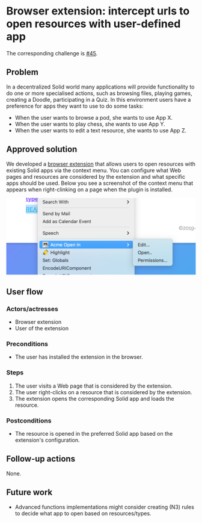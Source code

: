 # Browser extension: intercept urls to open resources with user-defined app

The corresponding challenge is [#45](https://github.com/SolidLabResearch/Challenges/issues/45).

## Problem

In a decentralized Solid world many applications will provide functionality to do one or more specialised actions, 
such as browsing files, playing games, creating a Doodle, participating in a Quiz. 
In this environment users have a preference for apps they want to use to do some tasks:

- When the user wants to browse a pod, she wants to use App X.
- When the user wants to play chess, she wants to use App Y.
- When the user wants to edit a text resource, she wants to use App Z.

## Approved solution

We developed a [browser extension](https://github.com/phochste/AcmePlugin) that 
allows users to open resources with existing Solid apps via the context menu.
You can configure what Web pages and resources are considered by the extension and what specific apps should be used. 
Below you see a screenshot of the context menu that appears when right-clinking on a page
when the plugin is installed.

![](img/acmeplugin.png)

## User flow

### Actors/actresses 

- Browser extension
- User of the extension

### Preconditions

- The user has installed the extension in the browser.

### Steps

1. The user visits a Web page that is considered by the extension.
2. The user right-clicks on a resource that is considered by the extension.
3. The extension opens the corresponding Solid app and loads the resource.

### Postconditions

- The resource is opened in the preferred Solid app based on the extension's configuration.

## Follow-up actions

None. 

## Future work

- Advanced functions implementations might consider creating (N3) rules to decide what app to open based on resources/types.
